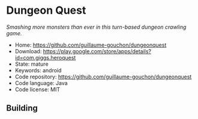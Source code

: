 # Dungeon Quest

_Smashing more monsters than ever in this turn-based dungeon crawling game._

- Home: https://github.com/guillaume-gouchon/dungeonquest
- Download: https://play.google.com/store/apps/details?id=com.giggs.heroquest
- State: mature
- Keywords: android
- Code repository: https://github.com/guillaume-gouchon/dungeonquest
- Code language: Java
- Code license: MIT

## Building


